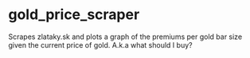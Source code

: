 # gold_price_scraper
Scrapes zlataky.sk and plots a graph of the premiums per gold bar size given the current price of gold. A.k.a what should I buy?
